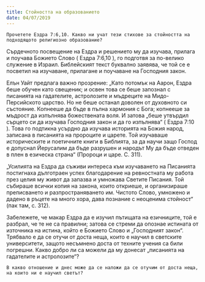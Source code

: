 ```yaml
---
title: Стойността на образованието
date: 04/07/2019
---
```


`Прочетете Ездра 7:6,10. Какво ни учат тези стихове за стойността на подходящото религиозно образование?`

Сърдечното посвещение на Ездра и решението му да изучава, прилага и поучава Божието Слово ( Ездра 7:6,10 ), го подготвя за по-велико служение в Израил. Библейският текст буквално заявява, че той се е посветил на изучаване, прилагане и поучаване на Господния закон.

Елън Уайт предлага важно прозрение: „Като потомък на Аарон, Ездра беше обучен като свещеник; и освен това се беше запознал с писанията на гадателите, астролозите и мъдреците на Мидо-Персийското царство. Но не беше останал доволен от духовното си състояние. Копнееше да бъде в пълна хармония с Бога; копнееше за мъдрост да изпълнява божествената воля. И затова „беше утвърдил сърцето си да изучава Господния закон и да го изпълнява“ ( Ездра 7:10 ). Това го подтикна усърдно да изучава историята на Божия народ, записана в писанията на пророците и царете. Той изучаваше историческите и поетичните книги в Библията, за да научи защо Господ е допуснал Йерусалим да бъде разрушен и народът Му да бъде отведен в плен в езическа страна“ (Пророци и царе. С. 311).

„Усилията на Ездра да съживи интереса към изучаването на Писанията постигнаха дълготраен успех благодарение на ревностната му работа през целия му живот да запазва и умножава Светите Писания. Той събираше всички копия на закона, които откриеше, и организираше преписването и разпространяването им. Чистото Слово, умножено и дадено в ръцете на много хора, дава познание с неоценима стойност“ (пак там, с. 312).

Забележете, че макар Ездра да е изучил пътищата на езичниците, той е разбрал, че те не са правилни; затова се стреми да опознае истината от източника на истина, който е Божието Слово и „Господният закон“. Трябвало е да се отучи от доста неща, които е научил в светските университети, защото несъмнено доста от техните учения са били погрешни. Какво добро ли са можели да му донесат „писанията на гадателите и астролозите“?

`В какво отношение и днес може да се наложи да се отучим от доста неща, на които ни е научил светът?`